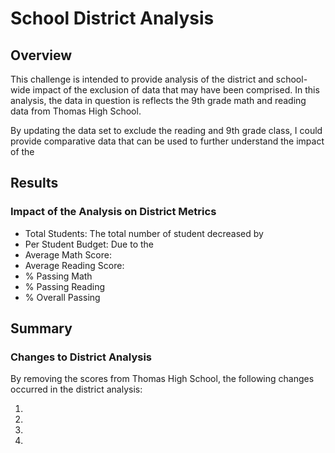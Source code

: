 # School District Analysis
## Overview

This challenge is intended to provide analysis of the district and school-wide impact of the exclusion of data that may have been comprised. In this analysis, the data in question 
is reflects the 9th grade math and reading data from Thomas High School. 

By updating the data set to exclude the reading and 9th grade class, I could provide comparative data that can be used to further understand the impact of the

## Results
### Impact of the Analysis on District Metrics
- Total Students: The total number of student decreased by 
- Per Student Budget: Due to the 
- Average Math Score: 
- Average Reading Score: 	
- % Passing Math	
- % Passing Reading	
- % Overall Passing

## Summary
### Changes to District Analysis

By removing the scores from Thomas High School, the following changes occurred in the district analysis:

1.
 
2.

3.

4.
